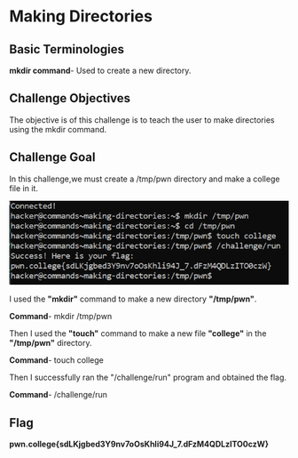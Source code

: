 # Making Directories

## Basic Terminologies

**mkdir command**- Used to create a new directory.


## Challenge Objectives

The objective is of this challenge is to teach the user to make  directories using the mkdir  command.

## Challenge Goal

In this challenge,we must create a /tmp/pwn directory and make a college file in it.

![Error in loading image](image-18.png)

I used the **"mkdir"** command to make a new directory **"/tmp/pwn"**.

**Command**-  mkdir /tmp/pwn

Then I used the **"touch"** command to make  a new file **"college"** in the **"/tmp/pwn"** directory.

**Command**-   touch college

Then I successfully ran the "/challenge/run" program and obtained the flag.

**Command**- /challenge/run

## Flag
**pwn.college{sdLKjgbed3Y9nv7oOsKhli94J_7.dFzM4QDLzITO0czW}**




